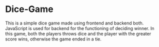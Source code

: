 # Dice-Game
This is a simple dice game made using frontend and backend both. 
JavaScript is used for backend for the functioning of deciding winner.
In this game, both the players throws dice and the player with the greater 
score wins, otherwise the game ended in a tie.
